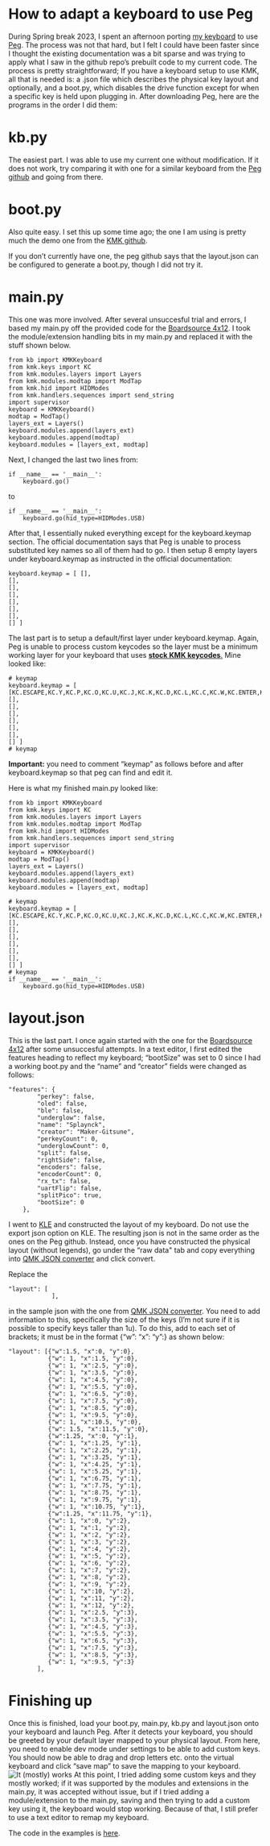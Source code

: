 # How to adapt a keyboard to use Peg
During Spring break 2023, I spent an afternoon porting [my keyboard](https://github.com/Maker-Gitsune/The-Splaynck) to use [Peg](https://peg.software/). The process was not that hard, but I felt I could have been faster since I thought the existing documentation was a bit sparse and was trying to apply what I saw in the github repo’s prebuilt code to my current code. The process is pretty straightforward; If you have a keyboard setup to use KMK, all that is needed is: a .json file which describes the physical key layout and optionally, and a boot.py, which disables the drive function except for when a specific key is held upon plugging in. After downloading Peg, here are the programs in the order I did them:

# kb.py
The easiest part. I was able to use my current one without modification. If it does not work, try comparing it with one for a similar keyboard from the [Peg github](https://github.com/boardsource/pegBoards) and going from there.

# boot.py
Also quite easy. I set this up some time ago; the one I am using is pretty much the demo one from the [KMK github](https://github.com/KMKfw/kmk_firmware/blob/master/docs/en/boot.md).

If you don’t currently have one, the peg github says that the layout.json can be configured to generate a boot.py, though I did not try it.

# main.py
This one was more involved. After several unsuccesful trial and errors, I based my main.py off the provided code for the [Boardsource 4x12](https://github.com/boardsource/pegBoards/tree/main/keyboards/Boardsource-4x12-blok). I took the module/extension handling bits in my main.py and replaced it with the stuff shown below.

    from kb import KMKKeyboard
    from kmk.keys import KC
    from kmk.modules.layers import Layers
    from kmk.modules.modtap import ModTap
    from kmk.hid import HIDModes
    from kmk.handlers.sequences import send_string
    import supervisor
    keyboard = KMKKeyboard()
    modtap = ModTap()
    layers_ext = Layers()
    keyboard.modules.append(layers_ext)
    keyboard.modules.append(modtap)
    keyboard.modules = [layers_ext, modtap]

Next, I changed the last two lines from:

    if __name__ == '__main__':
        keyboard.go()

to

    if __name__ == '__main__': 
        keyboard.go(hid_type=HIDModes.USB)

After that, I essentially nuked everything except for the keyboard.keymap section. The official documentation says that Peg is unable to process substituted key names so all of them had to go. I then setup 8 empty layers under keyboard.keymap as instructed in the official documentation:

    keyboard.keymap = [ [], 
    [], 
    [], 
    [], 
    [], 
    [], 
    [], 
    [] ]

The last part is to setup a default/first layer under keyboard.keymap. Again, Peg is unable to process custom keycodes so the layer must be a minimum working layer for your keyboard that uses [**stock KMK keycodes**.](https://github.com/KMKfw/kmk_firmware/blob/master/docs/en/keycodes.md) Mine looked like:

    # keymap
    keyboard.keymap = [ [KC.ESCAPE,KC.Y,KC.P,KC.O,KC.U,KC.J,KC.K,KC.D,KC.L,KC.C,KC.W,KC.ENTER,KC.TAB,KC.I,KC.N,KC.E,KC.A,KC.COMMA,KC.M,KC.H,KC.T,KC.S,KC.R,KC.TAB,KC.CAPSLOCK,KC.Q,KC.Z,KC.SLASH,KC.DOT,KC.SCOLON,KC.F5,KC.B,KC.F,KC.G,KC.V,KC.X,KC.NO,KC.LGUI,KC.LALT,KC.DELETE,KC.RSHIFT,KC.SPC,KC.BSPC,KC.RALT,KC.RGUI], 
    [], 
    [], 
    [], 
    [], 
    [], 
    [], 
    [] ] 
    # keymap

**Important:** you need to comment “keymap” as follows before and after keyboard.keymap so that peg can find and edit it.

Here is what my finished main.py looked like:

    from kb import KMKKeyboard
    from kmk.keys import KC
    from kmk.modules.layers import Layers
    from kmk.modules.modtap import ModTap
    from kmk.hid import HIDModes
    from kmk.handlers.sequences import send_string
    import supervisor
    keyboard = KMKKeyboard()
    modtap = ModTap()
    layers_ext = Layers()
    keyboard.modules.append(layers_ext)
    keyboard.modules.append(modtap)
    keyboard.modules = [layers_ext, modtap]
    
    # keymap
    keyboard.keymap = [ [KC.ESCAPE,KC.Y,KC.P,KC.O,KC.U,KC.J,KC.K,KC.D,KC.L,KC.C,KC.W,KC.ENTER,KC.TAB,KC.I,KC.N,KC.E,KC.A,KC.COMMA,KC.M,KC.H,KC.T,KC.S,KC.R,KC.TAB,KC.CAPSLOCK,KC.Q,KC.Z,KC.SLASH,KC.DOT,KC.SCOLON,KC.F5,KC.B,KC.F,KC.G,KC.V,KC.X,KC.NO,KC.LGUI,KC.LALT,KC.DELETE,KC.RSHIFT,KC.SPC,KC.BSPC,KC.RALT,KC.RGUI,KC.NO], 
    [], 
    [], 
    [], 
    [], 
    [], 
    [], 
    [] ] 
    # keymap
    if __name__ == '__main__': 
        keyboard.go(hid_type=HIDModes.USB)

# layout.json
This is the last part. I once again started with the one for the [Boardsource 4x12](https://github.com/boardsource/pegBoards/tree/main/keyboards/Boardsource-4x12-blok) after some unsuccesful attempts. In a text editor, I first edited the features heading to reflect my keyboard; “bootSize” was set to 0 since I had a working boot.py and the “name” and “creator” fields were changed as follows:

    "features": {
            "perkey": false,
            "oled": false,
            "ble": false,
            "underglow": false,
            "name": "Splaynck",
            "creator": "Maker-Gitsune",
            "perkeyCount": 0,
            "underglowCount": 0,
            "split": false,
            "rightSide": false,
            "encoders": false,
            "encoderCount": 0,
            "rx_tx": false,
            "uartFlip": false,
            "splitPico": true,
            "bootSize": 0
        },

I went to [KLE](http://www.keyboard-layout-editor.com/) and constructed the layout of my keyboard. Do not use the export json option on KLE. The resulting json is not in the same order as the ones on the Peg github. Instead, once you have constructed the physical layout (without legends), go under the “raw data" tab and copy everything into [QMK JSON converter](https://qmk.fm/converter/) and click convert.

Replace the

    "layout": [
                ],

in the sample json with the one from [QMK JSON converter](https://qmk.fm/converter/). You need to add information to this, specifically the size of the keys (I’m not sure if it is possible to specify keys taller than 1u). To do this, add to each set of brackets; it must be in the format {“w”: “x”: “y”:} as shown below:

    "layout": [{"w":1.5, "x":0, "y":0},
               {"w": 1, "x":1.5, "y":0}, 
               {"w": 1, "x":2.5, "y":0}, 
               {"w": 1, "x":3.5, "y":0}, 
               {"w": 1, "x":4.5, "y":0}, 
               {"w": 1, "x":5.5, "y":0}, 
               {"w": 1, "x":6.5, "y":0}, 
               {"w": 1, "x":7.5, "y":0}, 
               {"w": 1, "x":8.5, "y":0}, 
               {"w": 1, "x":9.5, "y":0}, 
               {"w": 1, "x":10.5, "y":0}, 
               {"w": 1.5, "x":11.5, "y":0}, 
               {"w":1.25, "x":0, "y":1}, 
               {"w": 1, "x":1.25, "y":1}, 
               {"w": 1, "x":2.25, "y":1}, 
               {"w": 1, "x":3.25, "y":1}, 
               {"w": 1, "x":4.25, "y":1}, 
               {"w": 1, "x":5.25, "y":1}, 
               {"w": 1, "x":6.75, "y":1}, 
               {"w": 1, "x":7.75, "y":1}, 
               {"w": 1, "x":8.75, "y":1}, 
               {"w": 1, "x":9.75, "y":1}, 
               {"w": 1, "x":10.75, "y":1}, 
               {"w":1.25, "x":11.75, "y":1}, 
               {"w": 1, "x":0, "y":2}, 
               {"w": 1, "x":1, "y":2}, 
               {"w": 1, "x":2, "y":2}, 
               {"w": 1, "x":3, "y":2}, 
               {"w": 1, "x":4, "y":2}, 
               {"w": 1, "x":5, "y":2}, 
               {"w": 1, "x":6, "y":2}, 
               {"w": 1, "x":7, "y":2}, 
               {"w": 1, "x":8, "y":2}, 
               {"w": 1, "x":9, "y":2}, 
               {"w": 1, "x":10, "y":2},
               {"w": 1, "x":11, "y":2}, 
               {"w": 1, "x":12, "y":2}, 
               {"w": 1, "x":2.5, "y":3}, 
               {"w": 1, "x":3.5, "y":3}, 
               {"w": 1, "x":4.5, "y":3}, 
               {"w": 1, "x":5.5, "y":3}, 
               {"w": 1, "x":6.5, "y":3}, 
               {"w": 1, "x":7.5, "y":3}, 
               {"w": 1, "x":8.5, "y":3}, 
               {"w": 1, "x":9.5, "y":3}
            ],
#  Finishing up
Once this is finished, load your boot.py, main.py, kb.py and layout.json onto your keyboard and launch Peg. After it detects your keyboard, you should be greeted by your default layer mapped to your physical layout. From here, you need to enable dev mode under settings to be able to add custom keys.  You should now be able to drag and drop letters etc. onto the virtual keyboard and click “save map” to save the mapping to your keyboard.
![It (mostly) works](/images/mostly_working.png)
At this point, I tried adding some custom keys and they mostly worked; if it was supported by the modules and extensions in the main.py, it was accepted without issue, but if I tried adding a module/extension to the main.py, saving and then trying to add a custom key using it, the keyboard would stop working. Because of that, I still prefer to use a text editor to remap my keyboard.

The code in the examples is [here](https://github.com/Maker-Gitsune/The-Splaynck/tree/main/Splaynck%20code/Peg%20stuff).
